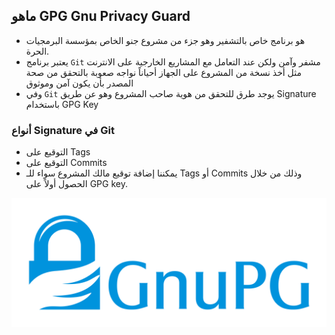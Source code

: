 ## ماهو GPG Gnu Privacy Guard

- هو برنامج خاص بالتشفير وهو جزء من مشروع جنو الخاص بمؤسسة البرمجيات الحرة.
- يعتبر برنامج `Git` مشفر وآمن ولكن عند التعامل مع المشاريع الخارجية على الانترنت مثل أخذ نسخة من المشروع على الجهاز أحياناً نواجه صعوبة بالتحقق من صحة المصدر بأن يكون آمن وموثوق 
- وفي `Git` يوجد طرق للتحقق من هوية صاحب المشروع وهو عن طريق Signature باستخدام GPG Key

### أنواع Signature في Git

 - التوقيع على Tags
 - التوقيع على Commits
 - يمكننا إضافة توقيع مالك المشروع سواء للـ Tags أو Commits وذلك من خلال الحصول أولاً على GPG key.

![](https://raw.githubusercontent.com/FadhelAlanazi/GPG-Key/main/gnupg.svg.png)
